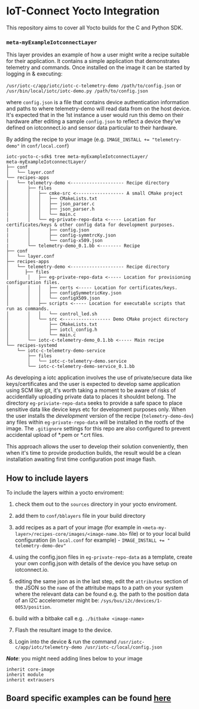 # IoT-Connect Yocto Integration
This repository aims to cover all Yocto builds for the C and Python SDK.

### `meta-myExampleIotconnectLayer`
This layer provides an example of how a user might write a recipe suitable for their application. It contains a simple application that demonstrates telemetry and commands. Once installed on the image it can be started by logging in & executing:

`/usr/iotc-c/app/iotc/iotc-c-telemetry-demo /path/to/config.json`
or
`/usr/bin/local/iotc/iotc-demo.py /path/to/config.json`

where `config.json` is a file that contains device authentication information and paths to where telemetry-demo will read data from on the host device. It's expected that in the 1st instance a user would run this demo on their hardware after editing a sample `config.json` to reflect a device they've defined on iotconnect.io and sensor data particular to their hardware.

By adding the recipe to your image (e.g. `IMAGE_INSTALL += "telemetry-demo"` in `conf/local.conf`)

```
iotc-yocto-c-sdk$ tree meta-myExampleIotconnectLayer/
meta-myExampleIotconnectLayer/
├── conf
│   └── layer.conf
└── recipes-apps
│   └── telemetry-demo <-------------------- Recipe directory
│       ├── files
│       │   ├── cmke-src <------------------ A small CMake project
│       │   │   ├── CMakeLists.txt
│       │   │   ├── json_parser.c
│       │   │   ├── json_parser.h
|       │   │   └── main.c
|       │   └── eg-private-repo-data <----- Location for certificates/keys & other config data for development purposes.
|       │       ├── config.json
|       │       ├── config-symmtrcKy.json
|       │       └── config-x509.json
|       └── telemetry-demo_0.1.bb <-------- Recipe
├── conf
│   └── layer.conf
├── recipes-apps
│   └── telemetry-demo <-------------------- Recipe directory
│      ├── files
│       │   ├── eg-private-repo-data <----- Location for provisioning configuration files.
│       │   │   ├── certs <----- Location for certificates/keys.
│       │   │   ├── configSymmetricKey.json
│       │   │   └── configX509.json
│       │   ├── scripts <----- Location for executable scripts that run as commands.
│       │   │   └── control_led.sh
│       │   └── src <------------------ Demo CMake project directory
│       │       ├── CMakeLists.txt
│       │       ├── iotcl_config.h
│       │       └── main.c
│       └── iotc-c-telemetry-demo_0.1.bb <----- Main recipe
└── recipes-systemd
    └── iotc-c-telemetry-demo-service
        ├── files
        │   └── iotc-c-telemetry-demo.service
        └── iotc-c-telemetry-demo-service_0.1.bb
```

As developing a iotc application involves the use of private/secure data like keys/certificates and the user is expected to develop same application using SCM like git, it's worth taking a moment to be aware of risks of accidentlally uploading private data to places it shouldnt belong. The directory `eg-priviate-repo-data` seeks to provide a safe space to place sensitive data like device keys etc for development purposes only. When the user installs the _development_ version of the recipe (`telemetry-demo-dev`) any files within `eg-private-repo-data` will be installed in the rootfs of the image. The `.gitignore` settings for this repo are also configured to prevent accidental upload of *.pem or *.crt files.

This approach allows the user to develop their solution conveniently, then when it's time to provide production builds, the result would be a clean installation awaiting first time configuration post image flash.

## How to include layers
To include the layers within a yocto enviroment:

1. check them out to the `sources` directory in your yocto enviroment.

1. add them to `conf/bblayers` file in your build directory

1. add recipes as a part of your image (for example in `<meta-my-layer>/recipes-core/images/<image-name.bb>` file) or to your local build configuration (in `local.conf` for example) - `IMAGE_INSTALL += " telemetry-demo-dev"`

1. using the config.json files in `eg-private-repo-data` as a template, create your own config.json with details of the device you have setup on iotconnect.io.

1. editing the same json as in the last step, edit the `attributes` section of the JSON so the `name` of the attritube maps to a path on your system where the relevant data can be found e.g. the path to the position data of an I2C accelerometer might be: `/sys/bus/i2c/devices/1-0053/position`.

1. build with a bitbake call e.g. `./bitbake <image-name>`

1. Flash the resultant image to the device.

2. Login into the device & run the command `/usr/iotc-c/app/iotc/telemetry-demo /usr/iotc-c/local/config.json`

***Note***: you might need adding lines below to your image
```
inherit core-image
inherit module
inherit extrausers
```

## Board specific examples can be found [here](board_specific_readmes/README.md)
